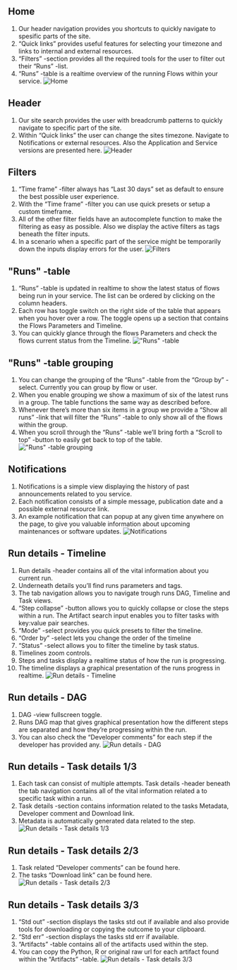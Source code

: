 ## Home

1. Our header navigation provides you shortcuts to quickly navigate to
   spesific parts of the site.
2. “Quick links” provides useful features for selecting your timezone and
   links to internal and external resources.
3. “Filters” -section provides all the required tools for the user to filter
   out their “Runs” -list.
4. “Runs” -table is a realtime overview of the running Flows within your
   service.
   ![Home](../.gitbook/assets/01_instructions.png)

## Header

1. Our site search provides the user with breadcrumb patterns to quickly
   navigate to specific part of the site.
2. Within “Quick links” the user can change the sites timezone. Navigate
   to Notifications or external resources. Also the Application and Service
   versions are presented here.
   ![Header](../.gitbook/assets/02_instructions.png)

## Filters

1. “Time frame” -filter always has “Last 30 days” set as default to ensure
   the best possible user experience.
2. With the “Time frame” -filter you can use quick presets or setup a
   custom timeframe.
3. All of the other filter fields have an autocomplete function to make the
   filtering as easy as possible. Also we display the active filters as tags
   beneath the filter inputs.
4. In a scenario when a specific part of the service might be temporarily
   down the inputs display errors for the user.
   ![Filters](../.gitbook/assets/03_instructions.png)

## "Runs" -table

1. “Runs” -table is updated in realtime to show the latest status of flows
   being run in your service. The list can be ordered by clicking on the
   column headers.
2. Each row has toggle switch on the right side of the table that appears
   when you hover over a row. The toggle opens up a section that
   contains the Flows Parameters and Timeline.
3. You can quickly glance through the flows Parameters and check the
   flows current status from the Timeline.
   !["Runs" -table](../.gitbook/assets/04_instructions.png)

## "Runs" -table grouping

1. You can change the grouping of the “Runs” -table from the “Group by”
   -select. Currently you can group by flow or user.
2. When you enable grouping we show a maximum of six of the latest
   runs in a group. The table functions the same way as described
   before.
3. Whenever there’s more than six items in a group we provide a “Show
   all runs” -link that will filter the “Runs” -table to only show all of the
   flows within the group.
4. When you scroll through the “Runs” -table we’ll bring forth a “Scroll to
   top” -button to easily get back to top of the table.
   !["Runs" -table grouping](../.gitbook/assets/05_instructions.png)

## Notifications

1. Notifications is a simple view displaying the history of past
   announcements related to you service.
2. Each notification consists of a simple message, publication date and a
   possible external resource link.
3. An example notification that can popup at any given time anywhere on
   the page, to give you valuable information about upcoming
   maintenances or software updates.
   ![Notifications](../.gitbook/assets/06_instructions.png)

## Run details - Timeline

1. Run details -header contains all of the vital information about you
   current run.
2. Underneath details you’ll find runs parameters and tags.
3. The tab navigation allows you to navigate trough runs DAG, Timeline
   and Task views.
4. “Step collapse” -button allows you to quickly collapse or close the
   steps within a run. The Artifact search input enables you to filter tasks
   with key:value pair searches.
5. “Mode” -select provides you quick presets to filter the timeline.
6. “Order by” -select lets you change the order of the timeline
7. “Status” -select allows you to filter the timeline by task status.
8. Timelines zoom controls.
9. Steps and tasks display a realtime status of how the run is progressing.
10. The timeline displays a graphical presentation of the runs progress in
    realtime.
    ![Run details - Timeline](../.gitbook/assets/07_instructions.png)

## Run details - DAG

1. DAG -view fullscreen toggle.
2. Runs DAG map that gives graphical presentation how the different
   steps are separated and how they’re progressing within the run.
3. You can also check the “Developer comments” for each step if the
   developer has provided any.
   ![Run details - DAG](../.gitbook/assets/08_instructions.png)

## Run details - Task details 1/3

1. Each task can consist of multiple attempts. Task details -header
   beneath the tab navigation contains all of the vital information related
   a to specific task within a run.
2. Task details -section contains information related to the tasks
   Metadata, Developer comment and Download link.
3. Metadata is automatically generated data related to the step.
   ![Run details - Task details 1/3](../.gitbook/assets/09_instructions.png)

## Run details - Task details 2/3

1. Task related “Developer comments” can be found here.
2. The tasks “Download link” can be found here.
   ![Run details - Task details 2/3](../.gitbook/assets/10_instructions.png)

## Run details - Task details 3/3

1. “Std out” -section displays the tasks std out if available and also
   provide tools for downloading or copying the outcome to your
   clipboard.
2. “Std err” -section displays the tasks std err if available.
3. “Artifacts” -table contains all of the artifacts used within the step.
4. You can copy the Python, R or original raw url for each artifact found
   within the “Artifacts” -table.
   ![Run details - Task details 3/3](../.gitbook/assets/11_instructions.png)
